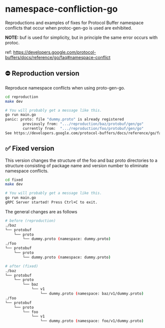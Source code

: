 # namespace-confliction-go

Reproductions and examples of fixes for Protocol Buffer namespace conflicts that occur when protoc-gen-go is used are exhibited.

**NOTE:** buf is used for simplicity, but in principle the same error occurs with protoc.

ref: https://developers.google.com/protocol-buffers/docs/reference/go/faq#namespace-conflict

## ⛔ Reproduction version

Reproduce namespace conflicts when using proto-gen-go.

```sh
cd reproduction
make dev

# You will probably get a message like this.
go run main.go
panic: proto: file "dummy.proto" is already registered
        previously from: ".../reproduction/baz/protobuf/gen/go"
        currently from:  ".../reproduction/foo/protobuf/gen/go"
See https://developers.google.com/protocol-buffers/docs/reference/go/faq#namespace-conflict
```

## ✅ Fixed version

This version changes the structure of the foo and baz proto directories to a structure consisting of package name and version number to eliminate namespace conflicts.

```sh
cd fixed
make dev

# You will probably get a message like this.
go run main.go
gRPC Server started! Press Ctrl+C to exit.
```

The general changes are as follows

```sh
# before (reproduction)
./baz
└── protobuf
    └── proto
        └── dummy.proto (namespace: dummy.proto)
./foo
└── protobuf
    └── proto
        └── dummy.proto (namespace: dummy.proto)

# after (fixed)
./baz
└── protobuf
    └── proto
        └── baz
            └── v1
                └── dummy.proto (namespace: baz/v1/dummy.proto)
./foo
└── protobuf
    └── proto
        └── foo
            └── v1
                └── dummy.proto (namespace: foo/v1/dummy.proto)
```
